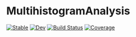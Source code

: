 # MultihistogramAnalysis

[![Stable](https://img.shields.io/badge/docs-stable-blue.svg)](https://cocoa1231.github.io/MultihistogramAnalysis.jl/stable/)
[![Dev](https://img.shields.io/badge/docs-dev-blue.svg)](https://cocoa1231.github.io/MultihistogramAnalysis.jl/dev/)
[![Build Status](https://travis-ci.com/cocoa1231/MultihistogramAnalysis.jl.svg?branch=main)](https://travis-ci.com/cocoa1231/MultihistogramAnalysis.jl)
[![Coverage](https://codecov.io/gh/cocoa1231/MultihistogramAnalysis.jl/branch/main/graph/badge.svg)](https://codecov.io/gh/cocoa1231/MultihistogramAnalysis.jl)
